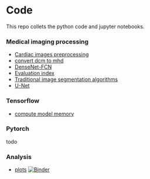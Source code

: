 # Code 

This repo collets the python code and jupyter notebooks.

### Medical imaging processing

* [Cardiac images preprocessing](/code/cardiac-dataset-preprocess)
* [convert dcm to mhd](https://gist.github.com/jizhang02/6e395880c085f7c9884d9cec5490c710)
* [DenseNet-FCN](/code/densenetfcn)
* [Evaluation index](/code/basic-python-files/)
* [Traditional image segmentation algorithms](/code/traditional-segmentation-algorithms/)
* [U-Net](/code/u-net)

### Tensorflow
* [compute model memory](https://gist.github.com/jizhang02/ef8eb45450f3d943fea37c6544d3808c)

### Pytorch
todo

### Analysis
* [plots](/code/myplots.ipynb)
[![Binder](https://mybinder.org/badge_logo.svg)](https://mybinder.org/v2/gh/jizhang02/Code/HEAD?labpath=code%2Fmyplots.ipynb)
